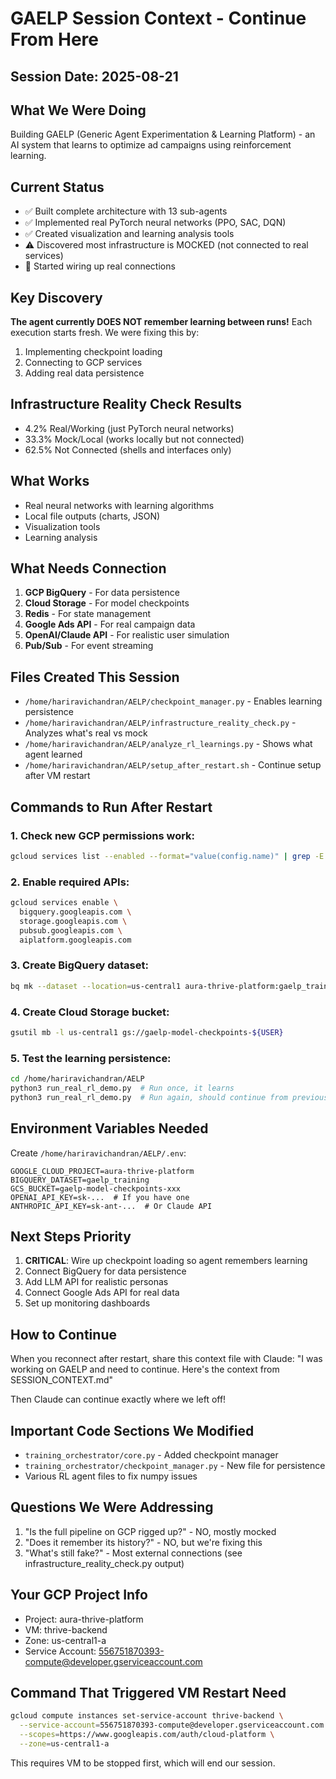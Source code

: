 # GAELP Session Context - Continue From Here

## Session Date: 2025-08-21

## What We Were Doing
Building GAELP (Generic Agent Experimentation & Learning Platform) - an AI system that learns to optimize ad campaigns using reinforcement learning.

## Current Status
- ✅ Built complete architecture with 13 sub-agents
- ✅ Implemented real PyTorch neural networks (PPO, SAC, DQN)
- ✅ Created visualization and learning analysis tools
- ⚠️ Discovered most infrastructure is MOCKED (not connected to real services)
- 🔧 Started wiring up real connections

## Key Discovery
**The agent currently DOES NOT remember learning between runs!** Each execution starts fresh. We were fixing this by:
1. Implementing checkpoint loading
2. Connecting to GCP services
3. Adding real data persistence

## Infrastructure Reality Check Results
- 4.2% Real/Working (just PyTorch neural networks)
- 33.3% Mock/Local (works locally but not connected)
- 62.5% Not Connected (shells and interfaces only)

## What Works
- Real neural networks with learning algorithms
- Local file outputs (charts, JSON)
- Visualization tools
- Learning analysis

## What Needs Connection
1. **GCP BigQuery** - For data persistence
2. **Cloud Storage** - For model checkpoints
3. **Redis** - For state management
4. **Google Ads API** - For real campaign data
5. **OpenAI/Claude API** - For realistic user simulation
6. **Pub/Sub** - For event streaming

## Files Created This Session
- `/home/hariravichandran/AELP/checkpoint_manager.py` - Enables learning persistence
- `/home/hariravichandran/AELP/infrastructure_reality_check.py` - Analyzes what's real vs mock
- `/home/hariravichandran/AELP/analyze_rl_learnings.py` - Shows what agent learned
- `/home/hariravichandran/AELP/setup_after_restart.sh` - Continue setup after VM restart

## Commands to Run After Restart

### 1. Check new GCP permissions work:
```bash
gcloud services list --enabled --format="value(config.name)" | grep -E "bigquery|storage"
```

### 2. Enable required APIs:
```bash
gcloud services enable \
  bigquery.googleapis.com \
  storage.googleapis.com \
  pubsub.googleapis.com \
  aiplatform.googleapis.com
```

### 3. Create BigQuery dataset:
```bash
bq mk --dataset --location=us-central1 aura-thrive-platform:gaelp_training
```

### 4. Create Cloud Storage bucket:
```bash
gsutil mb -l us-central1 gs://gaelp-model-checkpoints-${USER}
```

### 5. Test the learning persistence:
```bash
cd /home/hariravichandran/AELP
python3 run_real_rl_demo.py  # Run once, it learns
python3 run_real_rl_demo.py  # Run again, should continue from previous learning!
```

## Environment Variables Needed
Create `/home/hariravichandran/AELP/.env`:
```
GOOGLE_CLOUD_PROJECT=aura-thrive-platform
BIGQUERY_DATASET=gaelp_training
GCS_BUCKET=gaelp-model-checkpoints-xxx
OPENAI_API_KEY=sk-...  # If you have one
ANTHROPIC_API_KEY=sk-ant-...  # Or Claude API
```

## Next Steps Priority
1. **CRITICAL**: Wire up checkpoint loading so agent remembers learning
2. Connect BigQuery for data persistence  
3. Add LLM API for realistic personas
4. Connect Google Ads API for real data
5. Set up monitoring dashboards

## How to Continue
When you reconnect after restart, share this context file with Claude:
"I was working on GAELP and need to continue. Here's the context from SESSION_CONTEXT.md"

Then Claude can continue exactly where we left off!

## Important Code Sections We Modified
- `training_orchestrator/core.py` - Added checkpoint manager
- `training_orchestrator/checkpoint_manager.py` - New file for persistence
- Various RL agent files to fix numpy issues

## Questions We Were Addressing
1. "Is the full pipeline on GCP rigged up?" - NO, mostly mocked
2. "Does it remember its history?" - NO, but we're fixing this
3. "What's still fake?" - Most external connections (see infrastructure_reality_check.py output)

## Your GCP Project Info
- Project: aura-thrive-platform
- VM: thrive-backend
- Zone: us-central1-a
- Service Account: 556751870393-compute@developer.gserviceaccount.com

## Command That Triggered VM Restart Need
```bash
gcloud compute instances set-service-account thrive-backend \
  --service-account=556751870393-compute@developer.gserviceaccount.com \
  --scopes=https://www.googleapis.com/auth/cloud-platform \
  --zone=us-central1-a
```

This requires VM to be stopped first, which will end our session.